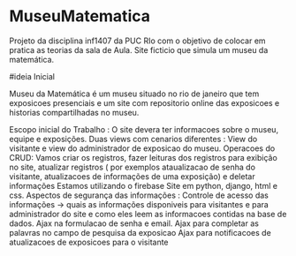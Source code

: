 # MuseuMatematica
Projeto da disciplina inf1407 da PUC RIo com o objetivo de colocar em pratica as teorias da sala de Aula. Site ficticio que simula um museu da matemática.

#ideia Inicial 

Museu da Matemática é um museu situado no rio de janeiro que tem exposicoes presenciais e um site com repositorio online das exposicoes e historias compartilhadas no museu. 

Escopo inicial do Trabalho :
 O site devera ter informacoes sobre o museu, equipe e exposições.
 Duas views com cenarios diferentes : View do visitante e view do administrador de exposicao do museu.
 Operacoes do CRUD: Vamos criar os registros, fazer leituras dos registros para exibição no site, atualizar registros ( por exemplos ataualizacao de senha do visitante, atualizacoes de informações de uma exposição) e deletar informações 
 Estamos utilizando o firebase 
 Site em python, django, html e css. 
 Aspectos de segurança das informações : Controle de acesso das informações -> quais as informações disponiveis para visitantes e para administrador do site e como eles leem as informacoes contidas na base de dados. 
 Ajax na formulacao de senha e email. 
 Ajax para completar as palavras no campo de pesquisa da exposicao 
 Ajax para notificacoes de atualizacoes de exposicoes para o visitante 
